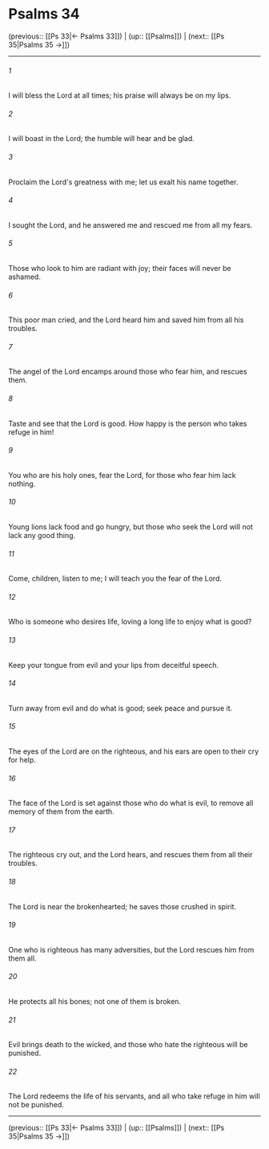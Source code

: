 # Psalms 34

(previous:: [[Ps 33|← Psalms 33]]) | (up:: [[Psalms]]) | (next:: [[Ps 35|Psalms 35 →]])

***


###### 1 
I will bless the Lord at all times; his praise will always be on my lips. 

###### 2 
I will boast in the Lord; the humble will hear and be glad. 

###### 3 
Proclaim the Lord's greatness with me; let us exalt his name together. 

###### 4 
I sought the Lord, and he answered me and rescued me from all my fears. 

###### 5 
Those who look to him are radiant with joy; their faces will never be ashamed. 

###### 6 
This poor man cried, and the Lord heard him and saved him from all his troubles. 

###### 7 
The angel of the Lord encamps around those who fear him, and rescues them. 

###### 8 
Taste and see that the Lord is good. How happy is the person who takes refuge in him! 

###### 9 
You who are his holy ones, fear the Lord, for those who fear him lack nothing. 

###### 10 
Young lions lack food and go hungry, but those who seek the Lord will not lack any good thing. 

###### 11 
Come, children, listen to me; I will teach you the fear of the Lord. 

###### 12 
Who is someone who desires life, loving a long life to enjoy what is good? 

###### 13 
Keep your tongue from evil and your lips from deceitful speech. 

###### 14 
Turn away from evil and do what is good; seek peace and pursue it. 

###### 15 
The eyes of the Lord are on the righteous, and his ears are open to their cry for help. 

###### 16 
The face of the Lord is set against those who do what is evil, to remove all memory of them from the earth. 

###### 17 
The righteous cry out, and the Lord hears, and rescues them from all their troubles. 

###### 18 
The Lord is near the brokenhearted; he saves those crushed in spirit. 

###### 19 
One who is righteous has many adversities, but the Lord rescues him from them all. 

###### 20 
He protects all his bones; not one of them is broken. 

###### 21 
Evil brings death to the wicked, and those who hate the righteous will be punished. 

###### 22 
The Lord redeems the life of his servants, and all who take refuge in him will not be punished.

***

(previous:: [[Ps 33|← Psalms 33]]) | (up:: [[Psalms]]) | (next:: [[Ps 35|Psalms 35 →]])
